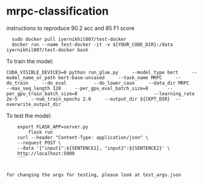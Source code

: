 # mrpc-classification

instructions to reproduce 90.2 acc and 85 F1 score

  ```
	sudo docker pull iyernikhil007/test-docker
	docker run --name test-docker -it -v ${YOUR_CODE_DIR}:/data  iyernikhil007/test-docker bash
  ```
  
To train the model:

```
CUDA_VISIBLE_DEVICES=0 python run_glue.py     --model_type bert     --model_name_or_path bert-base-uncased     --task_name MRPC     --do_train     --do_eval     	  --do_lower_case     --data_dir MRPC     --max_seq_length 128     --per_gpu_eval_batch_size=8       --per_gpu_train_batch_size=8       		    	     --learning_rate 2e-5     --num_train_epochs 2.0     --output_dir ${CKPT_DIR}  --overwrite_output_dir

 ```
	 
To test the model:

```
	export FLASK_APP=server.py
        flask run
	curl --header "Content-Type: application/json" \
  	--request POST \
  	--data '{"input1":${SENTENCE1}, "input2":${SENTENCE2}' \
  	http://localhost:5000
	```


for changing the args for testing, please look at test_args.json
